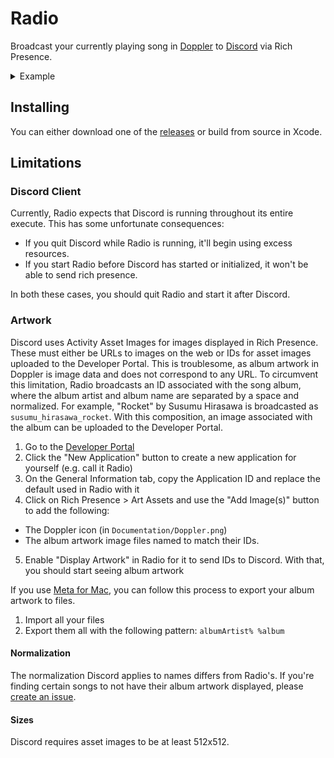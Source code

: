 # Radio

Broadcast your currently playing song in [Doppler](https://brushedtype.co/doppler/) to [Discord](https://discord.com/) via Rich Presence.

<details>
  <summary>Example</summary>
  
  <img src="Documentation/example.png">
</details>

## Installing

You can either download one of the [releases](https://github.com/KyleErhabor/Radio/releases) or build from source in Xcode.

## Limitations

### Discord Client

Currently, Radio expects that Discord is running throughout its entire execute. This has some unfortunate consequences:
- If you quit Discord while Radio is running, it'll begin using excess resources.
- If you start Radio before Discord has started or initialized, it won't be able to send rich presence.

In both these cases, you should quit Radio and start it after Discord.

### Artwork

Discord uses Activity Asset Images for images displayed in Rich Presence. These must either be URLs to images on the web or IDs for asset images uploaded to the Developer Portal. This is troublesome, as album artwork in Doppler is image data and does not correspond to any URL. To circumvent this limitation, Radio broadcasts an ID associated with the song album, where the album artist and album name are separated by a space and normalized. For example, "Rocket" by Susumu Hirasawa is broadcasted as `susumu_hirasawa_rocket`. With this composition, an image associated with the album can be uploaded to the Developer Portal.
1. Go to the [Developer Portal](https://discord.com/developers/applications)
2. Click the "New Application" button to create a new application for yourself (e.g. call it Radio)
3. On the General Information tab, copy the Application ID and replace the default used in Radio with it
4. Click on Rich Presence > Art Assets and use the "Add Image(s)" button to add the following:
- The Doppler icon (in `Documentation/Doppler.png`) 
- The album artwork image files named to match their IDs.
5. Enable "Display Artwork" in Radio for it to send IDs to Discord. With that, you should start seeing album artwork

If you use [Meta for Mac](https://www.nightbirdsevolve.com/meta/), you can follow this process to export your album artwork to files.
1. Import all your files
2. Export them all with the following pattern: `albumArtist% %album` 

#### Normalization

The normalization Discord applies to names differs from Radio's. If you're finding certain songs to not have their album artwork displayed, please [create an issue](https://github.com/KyleErhabor/Radio/issues/new). 

#### Sizes

Discord requires asset images to be at least 512x512.
